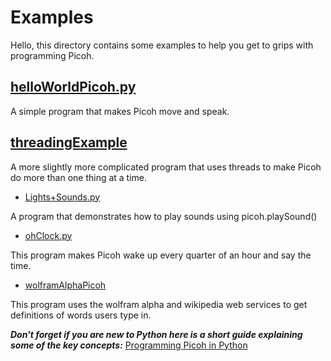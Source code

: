 # Examples

Hello, this directory contains some examples to help you get to grips with programming Picoh. 


 [helloWorldPicoh.py](https://raw.githubusercontent.com/ohbot/picoh-python/master/examples/helloWorldPicoh.py)
-
A simple program that makes Picoh move and speak. 

 [threadingExample](https://raw.githubusercontent.com/ohbot/picoh-python/master/examples/threadingExample.py)
-
A more slightly more complicated program that uses threads to make Picoh do more than one thing at a time. 

* [Lights+Sounds.py](https://raw.githubusercontent.com/ohbot/picoh-python/master/examples/Lights%2BSounds.py)

A program that demonstrates how to play sounds using picoh.playSound()

* [ohClock.py](https://raw.githubusercontent.com/ohbot/picoh-python/master/examples/ohClock.py)

This program makes Picoh wake up every quarter of an hour and say the time. 

* [wolframAlphaPicoh](https://raw.githubusercontent.com/ohbot/picoh-python/master/examples/wolframAlphaPicoh.py)

This program uses the wolfram alpha and wikipedia web services to get definitions of words users type in. 


***Don't forget if you are new to Python here is a short guide explaining some of the key concepts:*** [Programming Picoh in Python](https://docs.google.com/document/d/e/2PACX-1vTM9FmTBpGGJ4Ddvutpv3kxXkS0oyT4U9JPBV95UXdSJU10TD5JC1XWTf2cRGjHWApHOrTC6JLizD64/pub)
